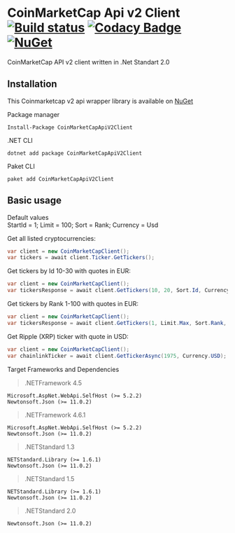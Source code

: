 # CoinMarketCap Api v2 Client [![Build status](https://ci.appveyor.com/api/projects/status/5b1vscy74feuungw?svg=true)](https://ci.appveyor.com/project/tosunthex/coinmarketcap-api) [![Codacy Badge](https://api.codacy.com/project/badge/Grade/3f5cd54efbf149f19c25399a4dc9abc4)](https://www.codacy.com/project/tosunthex/CoinMarketCap-Api/dashboard?utm_source=github.com&amp;utm_medium=referral&amp;utm_content=tosunthex/CoinMarketCap-Api&amp;utm_campaign=Badge_Grade_Dashboard) [![NuGet](https://img.shields.io/nuget/v/CoinMarketCapApiV2Client.svg)](https://www.nuget.org/packages/CoinMarketCapApiV2Client/)

CoinMarketCap API v2 client written in .Net Standart 2.0

## Installation
This Coinmarketcap v2 api wrapper library is available on [NuGet](https://www.nuget.org/packages/CoinMarketCapApiV2Client/)

Package manager
````
Install-Package CoinMarketCapApiV2Client
````
.NET CLI
````
dotnet add package CoinMarketCapApiV2Client
````
Paket CLI
````
paket add CoinMarketCapApiV2Client
````

## Basic usage
Default values<br>
StartId = 1; Limit = 100; Sort = Rank; Currency = Usd

Get all listed cryptocurrencies:
```cs
var client = new CoinMarketCapClient();
var tickers = await client.Ticker.GetTickers();
```

Get tickers by Id 10-30 with quotes in EUR:
```cs
var client = new CoinMarketCapClient();
var tickersResponse = await client.GetTickers(10, 20, Sort.Id, Currency.Eur);
```
Get tickers by Rank 1-100 with quotes in EUR:
```cs
var client = new CoinMarketCapClient();
var tickersResponse = await client.GetTickers(1, Limit.Max, Sort.Rank, Currency.Eur);
```

Get Ripple (XRP) ticker with quote in USD:
```cs
var client = new CoinMarketCapClient();
var chainlinkTicker = await client.GetTickerAsync(1975, Currency.USD);
```

Target Frameworks and Dependencies
> .NETFramework 4.5
```
Microsoft.AspNet.WebApi.SelfHost (>= 5.2.2)
Newtonsoft.Json (>= 11.0.2)
```

>.NETFramework 4.6.1
```
Microsoft.AspNet.WebApi.SelfHost (>= 5.2.2)
Newtonsoft.Json (>= 11.0.2)
```

>.NETStandard 1.3
```
NETStandard.Library (>= 1.6.1)
Newtonsoft.Json (>= 11.0.2)
```

>.NETStandard 1.5
```
NETStandard.Library (>= 1.6.1)
Newtonsoft.Json (>= 11.0.2)
```

>.NETStandard 2.0
```
Newtonsoft.Json (>= 11.0.2)
```
